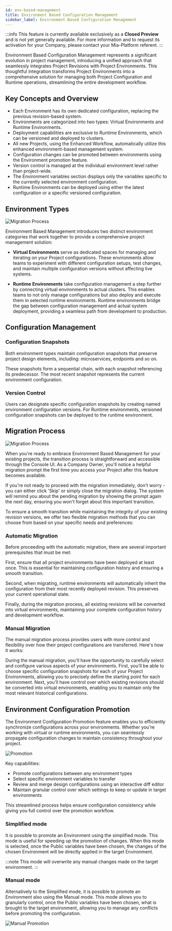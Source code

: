 ```yaml
---
id: env-based-management
title: Environment Based Configuration Management
sidebar_label: Environment Based Configuration Management
---
```


:::info
This feature is currently available exclusively as a **Closed Preview** and is not yet generally available. For more information and to request its activation for your Company, please contact your Mia-Platform referent.
:::

Environment Based Configuration Management represents a significant evolution in project management, introducing a unified approach that seamlessly integrates Project Revisions with Project Environments. This thoughtful integration transforms Project Environments into a comprehensive solution for managing both Project Configuration and Runtime operations, streamlining the entire development workflow.

## Key Concepts and Overview

- Each Environment has its own dedicated configuration, replacing the previous revision-based system.
- Environments are categorized into two types: Virtual Environments and Runtime Environments.
- Deployment capabilities are exclusive to Runtime Environments, which can be versioned and deployed to clusters.
- All new Projects, using the Enhanced Workflow, automatically utilize this enhanced environment-based management system.
- Configuration changes can be promoted between environments using the Environment promotion feature.
- Version control is managed at the individual environment level rather than project-wide.
- The Environment variables section displays only the variables specific to the currently selected environment configuration.
- Runtime Environments can be deployed using either the latest configuration or a specific versioned configuration.

## Environment Types

![Migration Process](img/environments-table.png)

Environment Based Management introduces two distinct environment categories that work together to provide a comprehensive project management solution:

- **Virtual Environments** serve as dedicated spaces for managing and iterating on your Project configurations. These environments allow teams to experiment with different configuration setups, test changes, and maintain multiple configuration versions without affecting live systems.
  
- **Runtime Environments** take configuration management a step further by connecting virtual environments to actual clusters. This enables teams to not only manage configurations but also deploy and execute them in selected runtime environments. Runtime environments bridge the gap between configuration management and actual system deployment, providing a seamless path from development to production.

## Configuration Management

### Configuration Snapshots

Both environment types maintain configuration snapshots that preserve project design elements, including: microservices, endpoints and so on.

These snapshots form a sequential chain, with each snapshot referencing its predecessor. The most recent snapshot represents the current environment configuration.

### Version Control

Users can designate specific configuration snapshots by creating named environment configuration versions. For Runtime environments, versioned configuration snapshots can be deployed to the runtime environment.

## Migration Process

![Migration Process](img/migration-process.png)

When you're ready to embrace Environment Based Management for your existing projects, the transition process is straightforward and accessible through the Console UI. As a Company Owner, you'll notice a helpful migration prompt the first time you access your Project after this feature becomes available.

If you're not ready to proceed with the migration immediately, don't worry - you can either click 'Skip' or simply close the migration dialog. The system will remind you about the pending migration by showing the prompt again the next day, ensuring you won't forget about this important transition.

To ensure a smooth transition while maintaining the integrity of your existing revision versions, we offer two flexible migration methods that you can choose from based on your specific needs and preferences:

### Automatic Migration

Before proceeding with the automatic migration, there are several important prerequisites that must be met:

First, ensure that all project environments have been deployed at least once. This is essential for maintaining configuration history and ensuring a smooth transition.

Second, when migrating, runtime environments will automatically inherit the configuration from their most recently deployed revision. This preserves your current operational state.

Finally, during the migration process, all existing revisions will be converted into virtual environments, maintaining your complete configuration history and development workflow.

### Manual Migration

The manual migration process provides users with more control and flexibility over how their project configurations are transferred. Here's how it works:

During the manual migration, you'll have the opportunity to carefully select and configure various aspects of your environments. First, you'll be able to choose specific configuration snapshots for each of your Project Environments, allowing you to precisely define the starting point for each environment. Next, you'll have control over which existing revisions should be converted into virtual environments, enabling you to maintain only the most relevant historical configurations.

## Environment Configuration Promotion

The Environment Configuration Promotion feature enables you to efficiently synchronize configurations across your environments. Whether you're working with virtual or runtime environments, you can seamlessly propagate configuration changes to maintain consistency throughout your project.

<div style={{width: '400px', maxWidth: '100%', display: 'flex', alignItems: 'center', borderRadius: '4px', overflow: 'hidden'}}>

![Promotion](img/promotion.png)

</div>

Key capabilities:

- Promote configurations between any environment types
- Select specific environment variables to transfer
- Review and merge design configurations using an interactive diff editor
- Maintain granular control over which settings to keep or update in target environments

This streamlined process helps ensure configuration consistency while giving you full control over the promotion workflow.

### Simplified mode

It is possible to promote an Environment using the simplified mode.
This mode is useful for speeding up the promotion of changes.
When this mode is selected, once the Public variables have been chosen, the changes of the chosen Environment will be directly applied in the target Environment.

:::note
This mode will overwrite any manual changes made on the target environment.
:::

### Manual mode

Alternatively to the Simplified mode, it is possible to promote an Environment also using the Manual mode.
This mode allows you to granularly control, once the Public variables have been chosen, what is brought to the target environment, allowing you to manage any conflicts before promoting the configuration.

<div style={{width: '700px', maxWidth: '100%', display: 'flex', alignItems: 'center', border: '2px solid grey', borderRadius: '4px', overflow: 'hidden'}}>

![Manual Promotion](img/manual-promotion.png)

</div>
